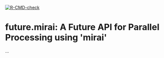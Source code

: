 <!-- badges: start -->
[![R-CMD-check](https://github.com/HenrikBengtsson/future.mirai/actions/workflows/R-CMD-check.yaml/badge.svg)](https://github.com/HenrikBengtsson/future.mirai/actions/workflows/R-CMD-check.yaml)
<!-- badges: end -->

# future.mirai: A Future API for Parallel Processing using 'mirai'

...
